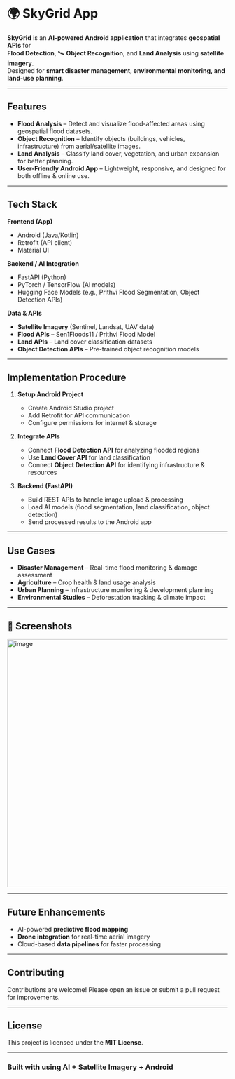 # 🌍 SkyGrid App  

**SkyGrid** is an **AI-powered Android application** that integrates **geospatial APIs** for  
**Flood Detection**, 🛰️ **Object Recognition**, and **Land Analysis** using **satellite imagery**.  
Designed for **smart disaster management, environmental monitoring, and land-use planning**.  

---

## Features
- **Flood Analysis** – Detect and visualize flood-affected areas using geospatial flood datasets.  
- **Object Recognition** – Identify objects (buildings, vehicles, infrastructure) from aerial/satellite images.  
- **Land Analysis** – Classify land cover, vegetation, and urban expansion for better planning.    
- **User-Friendly Android App** – Lightweight, responsive, and designed for both offline & online use.  

---

## Tech Stack
**Frontend (App)**  
- Android (Java/Kotlin)  
- Retrofit (API client)  
- Material UI  

**Backend / AI Integration**  
- FastAPI (Python)  
- PyTorch / TensorFlow (AI models)  
- Hugging Face Models (e.g., Prithvi Flood Segmentation, Object Detection APIs)  

**Data & APIs**  
- **Satellite Imagery** (Sentinel, Landsat, UAV data)  
- **Flood APIs** – Sen1Floods11 / Prithvi Flood Model  
- **Land APIs** – Land cover classification datasets  
- **Object Detection APIs** – Pre-trained object recognition models  

---

##  Implementation Procedure
1. **Setup Android Project**  
   - Create Android Studio project  
   - Add Retrofit for API communication  
   - Configure permissions for internet & storage  

2. **Integrate APIs**  
   - Connect **Flood Detection API** for analyzing flooded regions  
   - Use **Land Cover API** for land classification  
   - Connect **Object Detection API** for identifying infrastructure & resources  

3. **Backend (FastAPI)**  
   - Build REST APIs to handle image upload & processing  
   - Load AI models (flood segmentation, land classification, object detection)  
   - Send processed results to the Android app  

---

## Use Cases
- **Disaster Management** – Real-time flood monitoring & damage assessment  
- **Agriculture** – Crop health & land usage analysis  
- **Urban Planning** – Infrastructure monitoring & development planning  
- **Environmental Studies** – Deforestation tracking & climate impact  

---

## 📸 Screenshots
<img width="1687" height="566" alt="image" src="https://github.com/user-attachments/assets/875334c8-53ec-4eca-b6b4-c64805f15230" />
 

---

## Future Enhancements
- AI-powered **predictive flood mapping**  
- **Drone integration** for real-time aerial imagery  
- Cloud-based **data pipelines** for faster processing  

---

## Contributing
Contributions are welcome! Please open an issue or submit a pull request for improvements.  

---

## License
This project is licensed under the **MIT License**.  

---

### Built with  using **AI + Satellite Imagery + Android**
